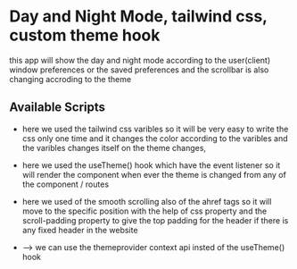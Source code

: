 # Day and Night Mode, tailwind css, custom theme hook

this app will show the day and night mode according to the user(client) window preferences or the saved preferences and the scrollbar is also changing accroding to the theme 

## Available Scripts

* here we used the tailwind css varibles so it will be very easy to write the css only one time and it changes the color according to the varibles and the varibles changes itself on the theme changes, 
* here we used the useTheme() hook which have the event listener so it will render the component when ever the theme is changed from any of the component / routes
* here we used of the smooth scrolling also of the ahref tags so it will move to the specific position with the help of css property and the scroll-padding property to give the top padding for the header if there is any fixed header in the website

* --> we can use the themeprovider context api insted of the useTheme() hook
